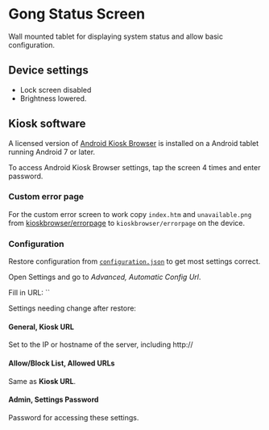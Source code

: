 # Gong Status Screen

Wall mounted tablet for displaying system status and allow basic configuration.

## Device settings

* Lock screen disabled
* Brightness lowered.

## Kiosk software

A licensed version of [Android Kiosk Browser](https://www.android-kiosk.com/) is installed on a Android tablet running Android 7 or later.

To access Android Kiosk Browser settings, tap the screen 4 times and enter password.

### Custom error page

For the custom error screen to work copy `index.htm` and `unavailable.png` from [kioskbrowser/errorpage]() to `kioskbrowser/errorpage` on the device.

### Configuration

Restore configuration from [`configuration.json`]() to get most settings correct.

Open Settings and go to *Advanced, Automatic Config Url*.

Fill in URL: ``

Settings needing change after restore:

#### General, Kiosk URL
Set to the IP or hostname of the server, including http://

#### Allow/Block List, Allowed URLs

Same as **Kiosk URL**.

#### Admin, Settings Password

Password for accessing these settings.